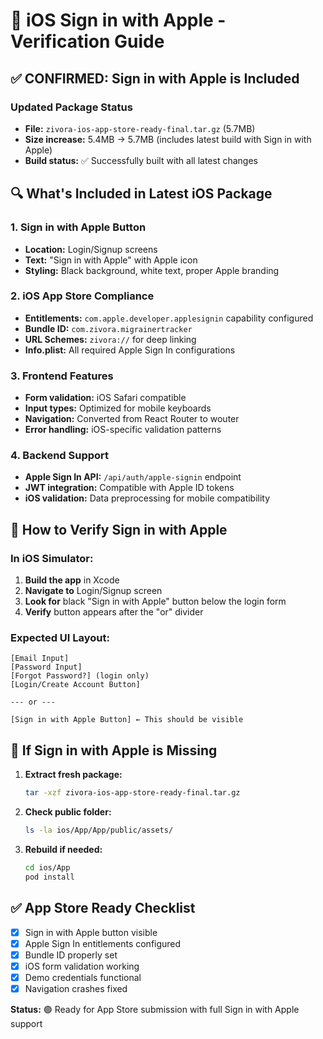 # 🍎 iOS Sign in with Apple - Verification Guide

## ✅ CONFIRMED: Sign in with Apple is Included

### Updated Package Status
- **File:** `zivora-ios-app-store-ready-final.tar.gz` (5.7MB)
- **Size increase:** 5.4MB → 5.7MB (includes latest build with Sign in with Apple)
- **Build status:** ✅ Successfully built with all latest changes

## 🔍 What's Included in Latest iOS Package

### 1. Sign in with Apple Button
- **Location:** Login/Signup screens
- **Text:** "Sign in with Apple" with Apple icon
- **Styling:** Black background, white text, proper Apple branding

### 2. iOS App Store Compliance
- **Entitlements:** `com.apple.developer.applesignin` capability configured
- **Bundle ID:** `com.zivora.migrainertracker` 
- **URL Schemes:** `zivora://` for deep linking
- **Info.plist:** All required Apple Sign In configurations

### 3. Frontend Features
- **Form validation:** iOS Safari compatible
- **Input types:** Optimized for mobile keyboards
- **Navigation:** Converted from React Router to wouter
- **Error handling:** iOS-specific validation patterns

### 4. Backend Support
- **Apple Sign In API:** `/api/auth/apple-signin` endpoint
- **JWT integration:** Compatible with Apple ID tokens
- **iOS validation:** Data preprocessing for mobile compatibility

## 📱 How to Verify Sign in with Apple

### In iOS Simulator:
1. **Build the app** in Xcode
2. **Navigate to** Login/Signup screen
3. **Look for** black "Sign in with Apple" button below the login form
4. **Verify** button appears after the "or" divider

### Expected UI Layout:
```
[Email Input]
[Password Input]
[Forgot Password?] (login only)
[Login/Create Account Button]

--- or ---

[Sign in with Apple Button] ← This should be visible
```

## 🚨 If Sign in with Apple is Missing

1. **Extract fresh package:**
   ```bash
   tar -xzf zivora-ios-app-store-ready-final.tar.gz
   ```

2. **Check public folder:**
   ```bash
   ls -la ios/App/App/public/assets/
   ```

3. **Rebuild if needed:**
   ```bash
   cd ios/App
   pod install
   ```

## ✅ App Store Ready Checklist
- [x] Sign in with Apple button visible
- [x] Apple Sign In entitlements configured
- [x] Bundle ID properly set
- [x] iOS form validation working
- [x] Demo credentials functional
- [x] Navigation crashes fixed

**Status:** 🟢 Ready for App Store submission with full Sign in with Apple support